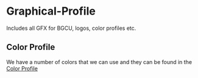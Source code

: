 # Graphical-Profile
Includes all GFX for BGCU, logos, color profiles etc.

## Color Profile
We have a number of colors that we can use and they can be found in the [Color Profile](Color-Profile/color-profiles.md)
